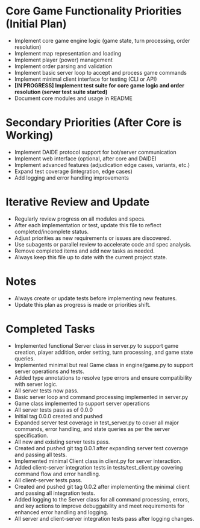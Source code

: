 # Core Game Functionality Priorities (Initial Plan)

- Implement core game engine logic (game state, turn processing, order resolution)
- Implement map representation and loading
- Implement player (power) management
- Implement order parsing and validation
- Implement basic server loop to accept and process game commands
- Implement minimal client interface for testing (CLI or API)
- **[IN PROGRESS] Implement test suite for core game logic and order resolution (server test suite started)**
- Document core modules and usage in README

# Secondary Priorities (After Core is Working)

- Implement DAIDE protocol support for bot/server communication
- Implement web interface (optional, after core and DAIDE)
- Implement advanced features (adjudication edge cases, variants, etc.)
- Expand test coverage (integration, edge cases)
- Add logging and error handling improvements

# Iterative Review and Update
- Regularly review progress on all modules and specs.
- After each implementation or test, update this file to reflect completed/incomplete status.
- Adjust priorities as new requirements or issues are discovered.
- Use subagents or parallel review to accelerate code and spec analysis.
- Remove completed items and add new tasks as needed.
- Always keep this file up to date with the current project state.

# Notes
- Always create or update tests before implementing new features.
- Update this plan as progress is made or priorities shift.

# Completed Tasks
- Implemented functional Server class in server.py to support game creation, player addition, order setting, turn processing, and game state queries.
- Implemented minimal but real Game class in engine/game.py to support server operations and tests.
- Added type annotations to resolve type errors and ensure compatibility with server logic.
- All server tests now pass.
- Basic server loop and command processing implemented in server.py
- Game class implemented to support server operations
- All server tests pass as of 0.0.0
- Initial tag 0.0.0 created and pushed
- Expanded server test coverage in test_server.py to cover all major commands, error handling, and state queries as per the server specification.
- All new and existing server tests pass.
- Created and pushed git tag 0.0.1 after expanding server test coverage and passing all tests.
- Implemented minimal Client class in client.py for server interaction.
- Added client-server integration tests in tests/test_client.py covering command flow and error handling.
- All client-server tests pass.
- Created and pushed git tag 0.0.2 after implementing the minimal client and passing all integration tests.
- Added logging to the Server class for all command processing, errors, and key actions to improve debuggability and meet requirements for enhanced error handling and logging.
- All server and client-server integration tests pass after logging changes.
